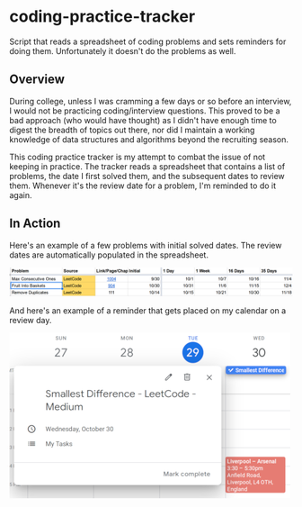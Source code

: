 # coding-practice-tracker
Script that reads a spreadsheet of coding problems and sets reminders for doing them. Unfortunately it doesn't do the problems as well.

## Overview

During college, unless I was cramming a few days or so before an interview, I would not be practicing coding/interview questions.
This proved to be a bad approach (who would have thought) as I didn't have enough time to digest the breadth of topics out there,
nor did I maintain a working knowledge of data structures and algorithms beyond the recruiting season. 

This coding practice tracker is my attempt to combat the issue of not keeping in practice. The tracker reads a spreadsheet that contains a list of problems,
the date I first solved them, and the subsequent dates to review them. Whenever it's the review date for a problem, I'm reminded to do it again.

## In Action

Here's an example of a few problems with initial solved dates. The review dates are automatically populated in the spreadsheet.

![Spreadsheet of Problems](/images/problems.png)


And here's an example of a reminder that gets placed on my calendar on a review day.

![Problem on Calendar](/images/calendar.png)
